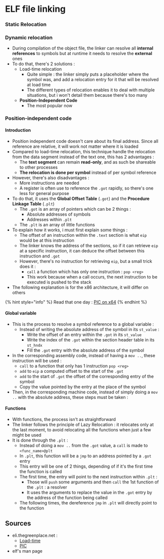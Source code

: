 # ELF file linking

### Static Relocation

### Dynamic relocation

* During compilation of the object file, the linker can resolve all **internal references** to symbols but at runtime it needs to resolve the **external** ones
* To do that, there's 2 solutions :
  * Load-time relocation
    * Quite simple : the linker simply puts a placeholder where the symbol was, and add a relocation entry for it that will be resolved at load time
    * The different types of relocation enables it to deal with multiple situations, but i won't detail them because there's too many
  * **Position-Independent Code**
    * The most popular now

### Position-independent code

#### Introduction

* Position independent code doesn't care about its final address. Since all reference are relative, it will work not matter where it is loaded
* Compared to load-time relocation, this technique handle the relocation from the data segment instead of the text one, this has 2 advantages :
  * The **text segment** can remain **read-only**, and as such be shareable to other processes
  * **The relocation is done per symbol** instead of per symbol reference
* However, there's also disadvantages :
  * More instructions are needed
  * A register is often use to reference the `.got` rapidly, so there's one less for general purpose
* To do that, it uses the **Global Offset Table** \(`.got`\) and the **Procedure Linkage Table** \(`.plt`\)
  * The `.got` is an array of pointers which can be 2 things :
    * Absolute addresses of symbols
    * Addresses within `.plt`
  * The `.plt` is an array of little functions
* To explain how it works, i must first explain some things :
  * The offset of an instruction within the `.text` section is what `eip` would be at this instruction
  * The linker knows the address of the sections, so if it can retrieve `eip` at a specific instruction, it can deduce the offset between this instruction and `.got`
  * However, there's no instruction for retrieving `eip`, but a small trick does it :
    * `call` a function which has only one instruction : `pop <reg>`
    * This work because when a call occurs, the next instruction to be executed is pushed to the stack
* The following explanation is for the x86 architecture, it will differ on others

{% hint style="info" %}
Read that one day : [PIC on x64](https://eli.thegreenplace.net/2011/11/11/position-independent-code-pic-in-shared-libraries-on-x64)
{% endhint %}

#### Global variable

* This is the process to resolve a symbol reference to a global variable :
  * Instead of writing the absolute address of the symbol in its `st_value` :
    * Write the offset of an entry within the `.got` in its `st_value`
    * Write the index of the `.got` within the section header table in its `st_hndx`
    * Fill the `.got` entry with the absolute address of the symbol
* In the corresponding assembly code, instead of having a `mov ..`, these instruction will be used :
  * `call` to a function that only has 1 instruction `pop <reg>`
  * `add`  to `eip` a computed offset to the start of the `.got` 
  * `add` to the start of `.got` the offset of the corresponding entry of the symbol
  * Copy the value pointed by the entry at the place of the symbol
* Then, in the corresponding machine code, instead of simply doing a `mov ..` with the absolute address, these steps must be taken :

#### Functions

* With functions, the process isn't as straightforward
* The linker follows the principle of Lazy Relocation : it relocates only at the last moment, to avoid relocating all the functions when just a few might be used
* It is done through the `.plt` :
  * Instead of doing a `mov ..` from the `.got` value, a `call` is made to `<func_name>@plt`
  * In `.plt`, this function will be a `jmp` to an address pointed by a `.got` entry
  * This entry will be one of 2 things, depending of if it's the first time the function is called
  * The first time, the entry will point to the next instruction within `.plt` :
    * Those will `push` some arguments and then `call` the 1st function of the `.plt` :  a resolver
    * It uses the arguments to replace the value in the `.got` entry by the address of the function being called
  * The following times, the dereference `jmp` in `.plt` will directly point to the function

## Sources 

* eli.thegreenplace.net  :
  * [Load-time](https://eli.thegreenplace.net/2011/08/25/load-time-relocation-of-shared-libraries)
  * [PIC](https://eli.thegreenplace.net/2011/11/03/position-independent-code-pic-in-shared-libraries)
* elf's man page


